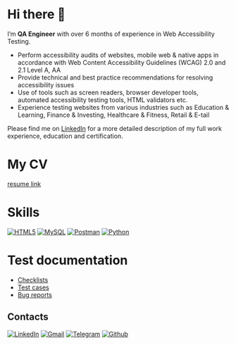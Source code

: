 # Hi there 👋

I’m **QA Engineer** with over 6 months of experience in Web Accessibility Testing. 
- Perform accessibility audits of websites, mobile web & native apps in accordance with Web Content Accessibility Guidelines (WCAG) 2.0 and 2.1 Level A, AA
- Provide technical and best practice recommendations for resolving accessibility issues
- Use of tools such as screen readers, browser developer tools, automated accessibility testing tools, HTML validators etc.
- Experience testing websites from various industries such as Education & Learning, Finance & Investing, Healthcare & Fitness, Retail & E-tail

<!---
- 👋 Hi, I’m @ciornaiaoxana
- 👀 I’m interested in learning IT
- 🌱 I’m currently working as an Accessibility QA
--->

Please find me on [LinkedIn](https://www.linkedin.com/in/oxana-ciornaia/) for a more detailed description of my full work experience, education and certification.

# My CV
[resume link](https://www.linkedin.com/in/oxana-ciornaia/)

# Skills


<p>
<a href="https://github.com/ciornaiaoxana/LearnHTML" target="_blank"><img alt="HTML5" src="https://img.shields.io/badge/HTML5-E34F26?style=for-the-badge&logo=html5&logoColor=white" /></a> <a href="https://github.com/ciornaiaoxana/SQL" target="_blank"><img alt="MySQL" src="https://img.shields.io/badge/MySQL-005C84?style=for-the-badge&logo=mysql&logoColor=white" /></a> <a href="https://www.linkedin.com/in/oxana-ciornaia" target="_blank"><img alt="Postman" src="https://img.shields.io/badge/Postman-FF6C37?style=for-the-badge&logo=Postman&logoColor=white" /></a> <a href="https://github.com/ciornaiaoxana/Python" target="_blank"><img alt="Python" src="https://img.shields.io/badge/Python-FFD43B?style=for-the-badge&logo=python&logoColor=blue" /></a> 
</p>




# Test documentation


- [Checklists](https://www.linkedin.com/in/oxana-ciornaia/) </li>
- [Test cases](https://www.linkedin.com/in/oxana-ciornaia/) </li>
- [Bug reports](https://www.linkedin.com/in/oxana-ciornaia/) </li>



## Contacts
<p><a href="https://www.linkedin.com/in/oxana-ciornaia" target="_blank"><img alt="LinkedIn" src="https://img.shields.io/badge/linkedin-%230077B5.svg?&style=for-the-badge&logo=linkedin&logoColor=white" /></a>  <a href="mailto:@ciornaiaoxana@gmail.com" target="_blank"><img alt="Gmail" src="https://img.shields.io/badge/Gmail-D14836?style=for-the-badge&logo=gmail&logoColor=white" /></a> <a href="https://t.me/oxana_ciornaia" target="_blank"><img alt="Telegram" src="https://img.shields.io/badge/Telegram-2CA5E0?style=for-the-badge&logo=telegram&logoColor=white" /></a> <a href="https://github.com/ciornaiaoxana" target="_blank"><img alt="Github" src="https://img.shields.io/badge/GitHub-%2312100E.svg?&style=for-the-badge&logo=Github&logoColor=white" /></a> 
</p>







<!---
ciornaiaoxana/ciornaiaoxana is a ✨ special ✨ repository because its `README.md` (this file) appears on your GitHub profile.
You can click the Preview link to take a look at your changes.
--->

